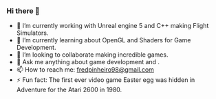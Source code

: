 ### Hi there 👋

- 🔭 I’m currently working with Unreal engine 5 and C++ making Flight Simulators.
- 🌱 I’m currently learning about OpenGL and Shaders for Game Development.
- 👯 I’m looking to collaborate making incredible games.
- 💬 Ask me anything about game development and .
- 📫 How to reach me: fredpinheiro98@gmail.com
- ⚡ Fun fact: The first ever video game Easter egg was hidden in Adventure for the Atari 2600 in 1980.

<!--
**fafpinheiro/fafpinheiro** is a ✨ _special_ ✨ repository because its `README.md` (this file) appears on your GitHub profile.
-->
